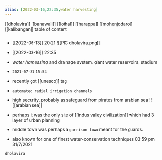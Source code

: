 ```yaml
---
alias: [2022-03-16,22:35,water harvesting]
---
```

[[dholavira]] [[banawali]] [[lothal]] [[harappa]] [[mohenjodaro]] [[kalibangan]]
table of content
```toc
```
- [[2022-06-13]] 20:21
![[PIC dholavira.png]]

- [[2022-03-16]] 22:35
- *water harnessing* and drainage system, giant water reservoirs, stadium

- `2021-07-31` `15:54`
- recently got [[unesco]] tag
- `automated radial irrigation channels`
- high security, probably as safeguard from pirates from arabian sea !! [[arabian sea]]
- perhaps it was the only site of [[indus valley civilization]] which had 3 layer of urban planning
- middle town was perhaps a `garrison town` meant for the guards.
- also known for one of finest water-conservation techniques 03:59 pm 31/7/2021
```query
dholavira
```